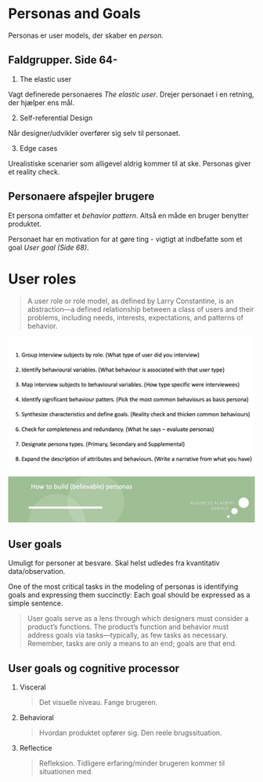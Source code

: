 # Personas and Goals

Personas er user models, der skaber en _person_.

## Faldgrupper. Side 64-

1. The elastic user

Vagt definerede personaeres _The elastic user_. Drejer personaet i en retning, der hjælper ens mål.

2. Self-referential Design

Når designer/udvikler overfører sig selv til personaet.

3.	Edge cases

Urealistiske scenarier som alligevel aldrig kommer til at ske.
Personas giver et reality check.

## Personaere afspejler brugere

Et persona omfatter et _behavior pattern_. Altså en måde en bruger benytter produktet.

Personaet har en motivation for at gøre ting - vigtigt at indbefatte som et goal _User goal_ _(Side 68)_.

# User roles

> A user role or role model, as defined by Larry Constantine, is an abstraction—a defined relationship between a class of users and their problems, including needs, interests, expectations, and patterns of behavior.


![Persona](../assets/persona.jpg)

## User goals

Umuligt for personer at besvare. Skal helst udledes fra kvantitativ data/observation.

One of the most critical tasks in the modeling of personas is identifying goals and expressing them succinctly: Each goal should be expressed as a simple sentence.


> User goals serve as a lens through which designers must consider a product’s functions.  The product’s function and behavior must address goals via tasks—typically, as few tasks as necessary. Remember, tasks are only a means to an end; goals are that end.

## User goals og cognitive processor

1. Visceral
	> Det visuelle niveau. Fange brugeren.

2. Behavioral
	> Hvordan produktet opfører sig. Den reele brugssituation.
3. Reflectice
	> Refleksion. Tidligere erfaring/minder brugeren kommer til situationen med.
